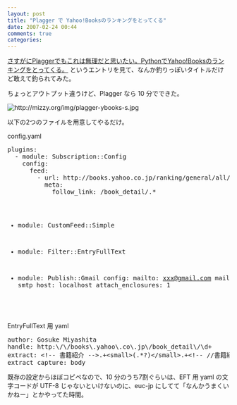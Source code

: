```yaml
---
layout: post
title: "Plagger で Yahoo!Booksのランキングをとってくる"
date: 2007-02-24 00:44
comments: true
categories: 
---
```

<p>
<a class="ext-link" href="http://pythonbeginner.blog78.fc2.com/blog-entry-213.html"><span class="icon"></span>さすがにPlaggerでもこれは無理だと思いたい。PythonでYahoo!Booksのランキングをとってくる。</a> というエントリを見て、なんか釣りっぽいタイトルだけど敢えて釣られてみた。
</p>
<p>
ちょっとアウトプット違うけど、Plagger なら 10 分でできた。
</p>
<p>
<img src="http://mizzy.org/img/plagger-ybooks-s.jpg" alt="http://mizzy.org/img/plagger-ybooks-s.jpg" />
</p>
<p>
以下の2つのファイルを用意してやるだけ。
</p>
<p>
config.yaml
</p>
<pre class="wiki">
plugins:
  - module: Subscription::Config
    config:
      feed:
        - url: http://books.yahoo.co.jp/ranking/general/all/all/weekly/index.html
          meta:
            follow_link: /book_detail/.*

  - module: CustomFeed::Simple

  - module: Filter::EntryFullText

  - module: Publish::Gmail
    config:
      mailto:   xxx@gmail.com
      mailfrom: plagger@mizzy.org
      mailroute:
        via: smtp
        host: localhost
        attach_enclosures: 1

</pre>
<p>
EntryFullText 用 yaml
</p>
<pre class="wiki">
author: Gosuke Miyashita
handle: http:\/\/books\.yahoo\.co\.jp\/book_detail\/\d+
extract: &lt;!-- 書籍紹介 --&gt;.+&lt;small&gt;(.*?)&lt;/small&gt;.+&lt;!-- //書籍紹介 --&gt;
extract_capture: body
</pre>
<p>
既存の設定からほぼコピペなので、10 分のうち7割ぐらいは、EFT 用 yaml の文字コードが UTF-8 じゃないといけないのに、euc-jp にしてて「なんかうまくいかねー」とかやってた時間。
</p>